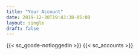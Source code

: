 ```yaml
---
title: "Your Account"
date: 2019-12-30T19:43:38-05:00
layout: single
draft: false
---
```

{{< sc_gcode-notloggedin >}}
{{< sc_accounts >}}